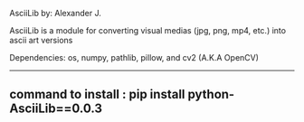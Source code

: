 AsciiLib
by: Alexander J.

AsciiLib is a module for converting visual medias (jpg, png, mp4, etc.) into ascii art versions

Dependencies: os, numpy, pathlib, pillow, and cv2 (A.K.A OpenCV)

-------------------------------------------------------
command to install : pip install python-AsciiLib==0.0.3
-------------------------------------------------------
